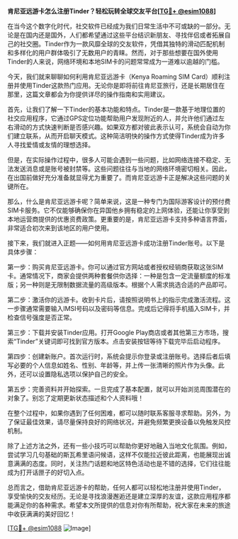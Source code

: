 **肯尼亚远游卡怎么注册Tinder？轻松玩转全球交友平台[[TG💪+ @esim1088](https://t.me/s/esim1088)]**

在当今这个数字化时代，社交软件已经成为我们日常生活中不可或缺的一部分。无论是在国内还是国外，人们都希望通过这些平台结识新朋友、寻找伴侣或者拓展自己的社交圈。Tinder作为一款风靡全球的交友软件，凭借其独特的滑动匹配机制和多样化的用户群体吸引了无数用户的青睐。然而，对于那些想要在国外使用Tinder的人来说，网络环境和本地SIM卡的问题常常成为一道难以逾越的门槛。

今天，我们就来聊聊如何利用肯尼亚远游卡（Kenya Roaming SIM Card）顺利注册并使用Tinder这款热门应用。无论你是即将前往肯尼亚旅行，还是长期居住在那里，这篇文章都会为你提供详尽的操作指南和实用建议。

首先，让我们了解一下Tinder的基本功能和特点。Tinder是一款基于地理位置的社交应用程序，它通过GPS定位功能帮助用户发现附近的人，并允许他们通过左右滑动的方式快速判断是否感兴趣。如果双方都对彼此表示认可，系统会自动为你们建立联系，从而开启聊天模式。这种简洁明快的操作方式使得Tinder成为许多人寻找爱情或友情的理想选择。

但是，在实际操作过程中，很多人可能会遇到一些问题，比如网络连接不稳定、无法发送消息或是账号被封禁等。这些问题往往与当地的网络环境密切相关。因此，在出国前做好充分准备就显得尤为重要了。而肯尼亚远游卡正是解决这些问题的关键所在。

那么，什么是肯尼亚远游卡呢？简单来说，这是一种专门为国际游客设计的预付费SIM卡服务。它不仅能够确保你在异国他乡拥有稳定的上网体验，还能让你享受到本地运营商提供的优惠资费政策。更重要的是，肯尼亚远游卡支持多种语言界面，非常适合初次来到该地区的用户使用。

接下来，我们就进入正题——如何用肯尼亚远游卡成功注册Tinder账号。以下是具体步骤：

第一步：购买肯尼亚远游卡。你可以通过官方网站或者授权经销商获取这张SIM卡。通常情况下，商家会提供两种套餐供你选择：一种是包含一定流量额度的标准版；另一种则是无限制数据流量的高级版本。根据个人需求挑选合适的产品即可。

第二步：激活你的远游卡。收到卡片后，请按照说明书上的指示完成激活流程。这一步骤通常需要输入IMSI号码以及密码等信息。完成后记得将手机插入SIM卡，并检查信号强度是否正常。

第三步：下载并安装Tinder应用。打开Google Play商店或者其他第三方市场，搜索“Tinder”关键词即可找到官方版本。点击安装按钮等待下载完毕后启动程序。

第四步：创建新账户。首次运行时，系统会提示你登录或注册账号。选择后者后填写必要的个人信息如姓名、性别、年龄等，并上传一张清晰的照片作为头像。此外，还可以设置隐私选项以保护自己的安全。

第五步：完善资料并开始探索。一旦完成了基本配置，就可以开始浏览周围潜在的对象了。别忘了定期更新状态描述和个人资料哦！

在整个过程中，如果你遇到了任何困难，都可以随时联系客服寻求帮助。另外，为了保证最佳效果，请尽量保持良好的网络状况，并避免频繁更换设备以免触发风控机制。

除了上述方法之外，还有一些小技巧可以帮助你更好地融入当地文化氛围。例如，尝试学习几句基础的斯瓦希里语问候语，这样不仅能拉近彼此距离，也能展现出诚意满满的态度。同时，关注热门话题和地区特色活动也是不错的选择，它们往往能成为打开话匣子的好切入点。

总而言之，借助肯尼亚远游卡的帮助，任何人都可以轻松地注册并使用Tinder，享受愉快的交友经历。无论是寻找浪漫邂逅还是建立深厚的友谊，这款应用程序都能满足你的各种需求。希望本文所提供的信息对你有所帮助，祝大家在未来的旅途中收获满满的美好回忆！

[[TG💪+ @esim1088](https://t.me/s/esim1088) ![Image](https://i.postimg.cc/4NQfJmqS/Snipaste-2025-05-13-00-14-12.png)]
